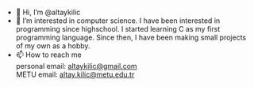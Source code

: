 - 👋 Hi, I’m @altaykilic
- 👀 I’m interested in computer science. I have been interested in programming since highschool. I started learning C as my first programming language. Since then, I have been making small projects of my own as a hobby.
- 📫 How to reach me  
    personal email: altaykilic@gmail.com  
    METU email: altay.kilic@metu.edu.tr

<!---
altaykilic/altaykilic is a ✨ special ✨ repository because its `README.md` (this file) appears on your GitHub profile.
You can click the Preview link to take a look at your changes.
--->

